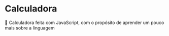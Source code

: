 # Calculadora
🧮 Calculadora feita com JavaScript, com o propósito de aprender um pouco mais sobre a linguagem
